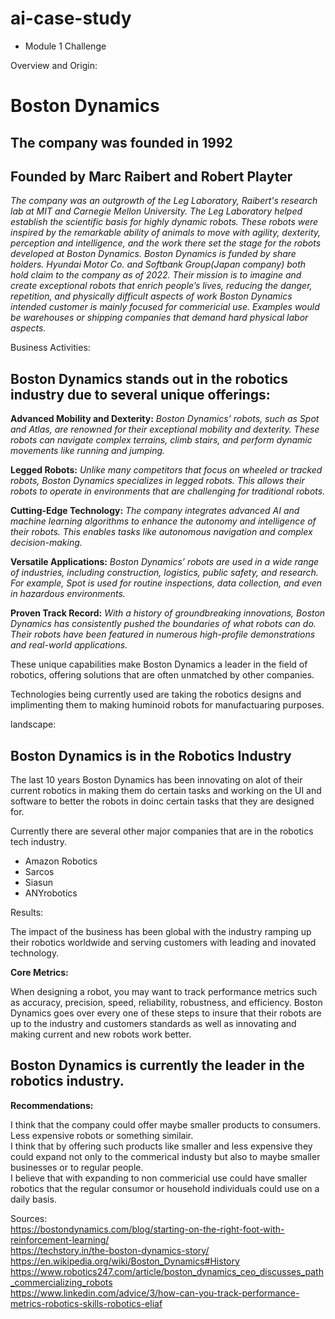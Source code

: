 # ai-case-study
- Module 1 Challenge

Overview and Origin:

# Boston Dynamics
## The company was founded in 1992
## Founded by Marc Raibert and Robert Playter
_The company was an outgrowth of the Leg Laboratory, Raibert's research lab at MIT and Carnegie Mellon University. The Leg Laboratory helped establish the scientific basis for highly dynamic robots. These robots were inspired by the remarkable ability of animals to move with agility, dexterity, perception and intelligence, and the work there set the stage for the robots developed at Boston Dynamics.
Boston Dynamics is funded by share holders. Hyundai Motor Co. and Softbank Group(Japan company) both hold claim to the company as of 2022.
Their mission is to imagine and create exceptional robots that enrich people’s lives, reducing the danger, repetition, and physically difficult aspects of work
Boston Dynamics intended customer is mainly focused for commericial use. Examples would be warehouses or shipping companies that demand hard physical labor aspects._

Business Activities:

## Boston Dynamics stands out in the robotics industry due to several unique offerings:
**Advanced Mobility and Dexterity:**
_Boston Dynamics’ robots, such as Spot and Atlas, are renowned for their exceptional mobility and dexterity. These robots can navigate complex terrains, climb stairs, and perform dynamic movements like running and jumping.<br/>_

**Legged Robots:**
_Unlike many competitors that focus on wheeled or tracked robots, Boston Dynamics specializes in legged robots. This allows their robots to operate in environments that are challenging for traditional robots.<br/>_

**Cutting-Edge Technology:**
_The company integrates advanced AI and machine learning algorithms to enhance the autonomy and intelligence of their robots. This enables tasks like autonomous navigation and complex decision-making.<br/>_

**Versatile Applications:**
_Boston Dynamics’ robots are used in a wide range of industries, including construction, logistics, public safety, and research. For example, Spot is used for routine inspections, data collection, and even in hazardous environments.<br/>_

**Proven Track Record:**
_With a history of groundbreaking innovations, Boston Dynamics has consistently pushed the boundaries of what robots can do. Their robots have been featured in numerous high-profile demonstrations and real-world applications.<br/>_

These unique capabilities make Boston Dynamics a leader in the field of robotics, offering solutions that are often unmatched by other companies.

Technologies being currently used are taking the robotics designs and implimenting them to making huminoid robots for manufactuaring purposes.

landscape:

## Boston Dynamics is in the Robotics Industry

The last 10 years Boston Dynamics has been innovating on alot of their current robotics in making them do certain tasks and working on the UI and software to better the robots in doinc certain tasks that they are designed for.

Currently there are several other major companies that are in the robotics tech industry.
* Amazon Robotics
* Sarcos
* Siasun
* ANYrobotics

Results:

The impact of the business has been global with the industry ramping up their robotics worldwide and serving customers with leading and inovated technology.

**Core Metrics:**

When designing a robot, you may want to track performance metrics such as accuracy, precision, speed, reliability, robustness, and efficiency.
Boston Dynamics goes over every one of these steps to insure that their robots are up to the industry and customers standards as well as innovating and making current and new robots work better.

## Boston Dynamics is currently the leader in the robotics industry.

**Recommendations:**

I think that the company could offer maybe smaller products to consumers. Less expensive robots or something similair.<br/>
I think that by offering such products like smaller and less expensive they could expand not only to the commerical industy but also to maybe smaller businesses or to regular people.<br/>
I believe that with expanding to non commericial use could have smaller robotics that the regular consumor or household individuals could use on a daily basis.<br/>


Sources:<br/>
https://bostondynamics.com/blog/starting-on-the-right-foot-with-reinforcement-learning/<br/>
https://techstory.in/the-boston-dynamics-story/<br/>
https://en.wikipedia.org/wiki/Boston_Dynamics#History<br/>
https://www.robotics247.com/article/boston_dynamics_ceo_discusses_path_commercializing_robots<br/>
https://www.linkedin.com/advice/3/how-can-you-track-performance-metrics-robotics-skills-robotics-eliaf









